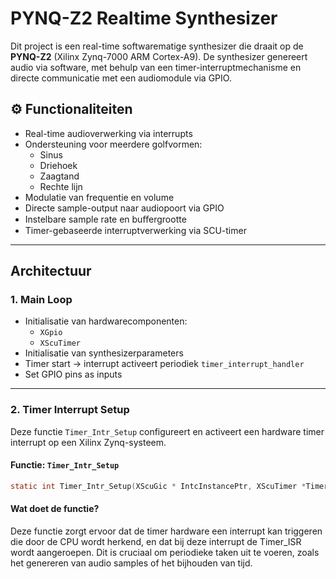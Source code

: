 # PYNQ-Z2 Realtime Synthesizer

Dit project is een real-time softwarematige synthesizer die draait op de **PYNQ-Z2** (Xilinx Zynq-7000 ARM Cortex-A9). De synthesizer genereert audio via software, met behulp van een timer-interruptmechanisme en directe communicatie met een audiomodule via GPIO.

## ⚙️ Functionaliteiten

- Real-time audioverwerking via interrupts
- Ondersteuning voor meerdere golfvormen:
  - Sinus
  - Driehoek
  - Zaagtand
  - Rechte lijn
- Modulatie van frequentie en volume
- Directe sample-output naar audiopoort via GPIO
- Instelbare sample rate en buﬀergrootte
- Timer-gebaseerde interruptverwerking via SCU-timer

---

## Architectuur

### 1. **Main Loop**

- Initialisatie van hardwarecomponenten:
  - `XGpio`
  - `XScuTimer`
- Initialisatie van synthesizerparameters
- Timer start → interrupt activeert periodiek `timer_interrupt_handler`
- Set GPIO pins as inputs

---

### 2. **Timer Interrupt Setup**  

Deze functie `Timer_Intr_Setup` configureert en activeert een hardware timer interrupt op een Xilinx Zynq-systeem.

#### Functie: `Timer_Intr_Setup`

```c
static int Timer_Intr_Setup(XScuGic * IntcInstancePtr, XScuTimer *TimerInstancePtr, u16 TimerIntrId)
```

#### Wat doet de functie?
Deze functie zorgt ervoor dat de timer hardware een interrupt kan triggeren die door de CPU wordt herkend, en dat bij deze interrupt de Timer_ISR wordt aangeroepen. Dit is cruciaal om periodieke taken uit te voeren, zoals het genereren van audio samples of het bijhouden van tijd.
